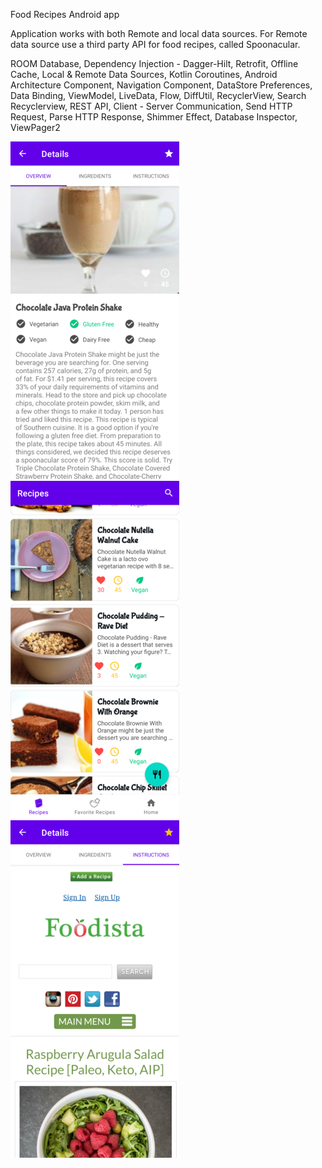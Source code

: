 Food Recipes Android app

Application works with both Remote and local data sources.
For Remote data source use a third party API for food recipes, called Spoonacular.


ROOM Database, Dependency Injection - Dagger-Hilt, Retrofit, Offline Cache, Local & Remote Data Sources, Kotlin Coroutines, Android Architecture Component, Navigation Component, DataStore Preferences, Data Binding, ViewModel, LiveData, Flow, DiffUtil, RecyclerView, Search Recyclerview, REST API, Client - Server Communication, Send HTTP Request, Parse HTTP Response, Shimmer Effect, Database Inspector, ViewPager2

![image](https://github.com/nes012/Recipes/blob/master/screenshot/Screenshot_20211029_204709.png)
![image](https://github.com/nes012/Recipes/blob/master/screenshot/Screenshot_20211029_204759.png)
![image](https://github.com/nes012/Recipes/blob/master/screenshot/Screenshot_20211029_204937.png)

